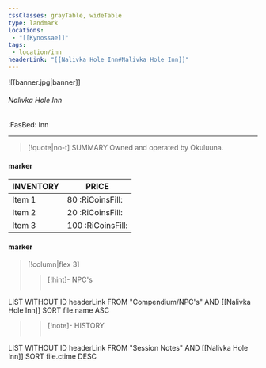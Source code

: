 ```yaml
---
cssClasses: grayTable, wideTable
type: landmark
locations:
 - "[[Kynossae]]"
tags:
 - location/inn
headerLink: "[[Nalivka Hole Inn#Nalivka Hole Inn]]"
---
```


![[banner.jpg|banner]]
###### Nalivka Hole Inn
<span class="sub2">:FasBed: Inn</span>
___

> [!quote|no-t] SUMMARY
>Owned and operated by Okuluuna.  

#### marker
| INVENTORY                  | PRICE |
| -------------------------- | ----- |
| Item 1 | 80 <span class="goldcoin">:RiCoinsFill:</span>  |
| Item 2 | 20 <span class="silvercoin">:RiCoinsFill:</span>   |
| Item 3 | 100 <span class="coppercoin">:RiCoinsFill:</span>  |

<span class="clearfix"></span>

#### marker
> [!column|flex 3]
> > [!hint]-  NPC's
> >```dataview
LIST WITHOUT ID headerLink
FROM "Compendium/NPC's" AND [[Nalivka Hole Inn]]
SORT file.name ASC
> 
>> [!note]- HISTORY
>>```dataview
LIST WITHOUT ID headerLink
FROM "Session Notes" AND [[Nalivka Hole Inn]]
SORT file.ctime DESC